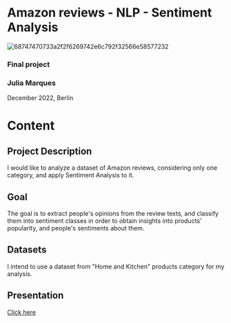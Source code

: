 # Amazon reviews - NLP - Sentiment Analysis

![68747470733a2f2f6269742e6c792f32566e58577232](https://user-images.githubusercontent.com/68123409/206127239-a4dea376-8b6a-4e0e-ab5d-630a20ef4012.png)

### Final project
### Julia Marques

December 2022, Berlin


# Content


## Project Description

I would like to analyze a dataset of Amazon reviews, considering only one category, and apply Sentiment Analysis to it.


## Goal

The goal is to extract people's opinions from the review texts, and classify them into sentiment classes in order to obtain insights into products’ popularity, and people's sentiments about them. 


## Datasets 

I intend to use a dataset from "Home and Kitchen" products category for my analysis. 


## Presentation 

[Click here](https://drive.google.com/file/d/1jE6xx6h7oyy3o3oM5PdVP5Cbr8sMWwuP/view?usp=share_link)
